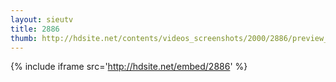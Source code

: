 ```yaml
---
layout: sieutv
title: 2886
thumb: http://hdsite.net/contents/videos_screenshots/2000/2886/preview_360p.mp4.jpg
---
```

{% include iframe src='http://hdsite.net/embed/2886' %}
 
